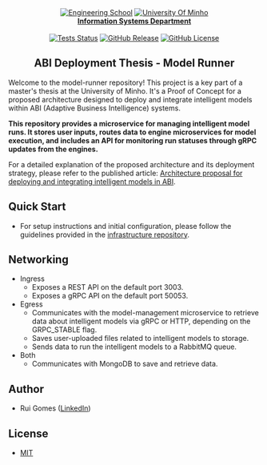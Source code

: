 <div align="center">
    <a href="https://www.eng.uminho.pt" target="_blank"><img src="https://i.imgur.com/mOynow9.png" alt="Engineering School"/></a>
    <a href="https://www.uminho.pt" target="_blank"><img src="https://i.imgur.com/1gtSAGM.png" alt="University Of Minho"/></a>
    <br/>
    <a href="http://www.dsi.uminho.pt" target="_blank">
        <strong>Information Systems Department</strong>
    </a>
    <br/>
    <br/>
    <a href="https://github.com/ABI-Deployment-Thesis/model-runner/actions"><img alt="Tests Status" src="https://github.com/ABI-Deployment-Thesis/model-runner/actions/workflows/tests.yaml/badge.svg"></a>
    <a href="https://github.com/ABI-Deployment-Thesis/model-runner/releases"><img alt="GitHub Release" src="https://img.shields.io/github/v/release/ABI-Deployment-Thesis/model-runner"></a>
    <a href="https://github.com/ABI-Deployment-Thesis/model-runner/blob/main/LICENSE"><img alt="GitHub License" src="https://img.shields.io/github/license/ABI-Deployment-Thesis/model-runner"></a>
</div>

<h2 align="center">ABI Deployment Thesis - Model Runner</h2>

Welcome to the model-runner repository! This project is a key part of a master's thesis at the University of Minho. It's a Proof of Concept for a proposed architecture designed to deploy and integrate intelligent models within ABI (Adaptive Business Intelligence) systems.

**This repository provides a microservice for managing intelligent model runs. It stores user inputs, routes data to engine microservices for model execution, and includes an API for monitoring run statuses through gRPC updates from the engines.**

For a detailed explanation of the proposed architecture and its deployment strategy, please refer to the published article: [Architecture proposal for deploying and integrating intelligent models in ABI](https://www.sciencedirect.com/science/article/pii/S1877050923022445).

## Quick Start

- For setup instructions and initial configuration, please follow the guidelines provided in the [infrastructure repository](https://github.com/ABI-Deployment-Thesis/component-core?tab=readme-ov-file#quick-start).

## Networking

- Ingress
    - Exposes a REST API on the default port 3003.
    - Exposes a gRPC API on the default port 50053.
- Egress
    - Communicates with the model-management microservice to retrieve data about intelligent models via gRPC or HTTP, depending on the GRPC_STABLE flag.
    - Saves user-uploaded files related to intelligent models to storage.
    - Sends data to run the intelligent models to a RabbitMQ queue.
- Both
    - Communicates with MongoDB to save and retrieve data.

## Author

- Rui Gomes ([LinkedIn](https://www.linkedin.com/in/ruigomes99))

## License

- [MIT](https://choosealicense.com/licenses/mit/)